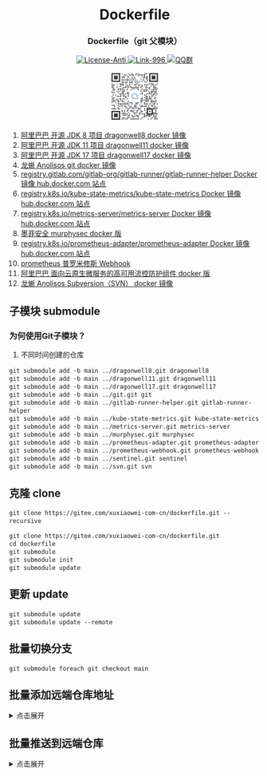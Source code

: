 <div align="center" style="text-align: center;">
    <h1>Dockerfile</h1>
    <h3>Dockerfile（git 父模块）</h3>
    <a target="_blank" href="https://github.com/996icu/996.ICU/blob/master/LICENSE">
        <img alt="License-Anti" src="https://img.shields.io/badge/License-Anti 996-blue.svg">
    </a>
    <a target="_blank" href="https://996.icu/#/zh_CN">
        <img alt="Link-996" src="https://img.shields.io/badge/Link-996.icu-red.svg">
    </a>
    <a target="_blank" href="https://qm.qq.com/cgi-bin/qm/qr?k=ZieC6s1WB4njfVbrDHYgoNS8YpT26VtF&jump_from=webapi">
        <img alt="QQ群" src="https://img.shields.io/badge/QQ群-696503132-blue.svg"/>
    </a>
</div>

<p></p>

<div align="center" style="text-align: center;">
    <a target="_blank" href="https://work.weixin.qq.com/gm/75cfc47d6a341047e4b6aca7389bdfa8">
        <img alt="企业微信群" src="static/wechat-work.jpg" height="100"/>
    </a>
</div>

1. [阿里巴巴 开源 JDK 8 项目 dragonwell8 docker 镜像](https://gitee.com/xuxiaowei-com-cn/dragonwell8.git)
2. [阿里巴巴 开源 JDK 11 项目 dragonwell11 docker 镜像](https://gitee.com/xuxiaowei-com-cn/dragonwell11.git)
3. [阿里巴巴 开源 JDK 17 项目 dragonwell17 docker 镜像](https://gitee.com/xuxiaowei-com-cn/dragonwell17.git)
4. [龙蜥 Anolisos git docker 镜像](https://gitee.com/xuxiaowei-com-cn/git.git)
5. [registry.gitlab.com/gitlab-org/gitlab-runner/gitlab-runner-helper Docker 镜像 hub.docker.com 站点](https://gitee.com/xuxiaowei-com-cn/gitlab-runner-helper.git)
6. [registry.k8s.io/kube-state-metrics/kube-state-metrics Docker 镜像 hub.docker.com 站点](https://gitee.com/xuxiaowei-com-cn/kube-state-metrics.git)
7. [registry.k8s.io/metrics-server/metrics-server Docker 镜像 hub.docker.com 站点](https://gitee.com/xuxiaowei-com-cn/metrics-server.git)
8. [墨菲安全 murphysec docker 版](https://gitee.com/xuxiaowei-com-cn/murphysec.git)
9. [registry.k8s.io/prometheus-adapter/prometheus-adapter Docker 镜像 hub.docker.com 站点](https://gitee.com/xuxiaowei-com-cn/prometheus-adapter.git)
10. [prometheus 普罗米修斯 Webhook](https://gitee.com/xuxiaowei-com-cn/prometheus-webhook.git)
11. [阿里巴巴 面向云原生微服务的高可用流控防护组件 docker 版](https://gitee.com/xuxiaowei-com-cn/sentinel.git)
12. [龙蜥 Anolisos Subversion（SVN） docker 镜像](https://gitee.com/xuxiaowei-com-cn/svn.git)

## 子模块 submodule

### 为何使用Git子模块？

1. 不同时间创建的仓库

```shell
git submodule add -b main ../dragonwell8.git dragonwell8
git submodule add -b main ../dragonwell11.git dragonwell11
git submodule add -b main ../dragonwell17.git dragonwell17
git submodule add -b main ../git.git git
git submodule add -b main ../gitlab-runner-helper.git gitlab-runner-helper
git submodule add -b main ../kube-state-metrics.git kube-state-metrics
git submodule add -b main ../metrics-server.git metrics-server
git submodule add -b main ../murphysec.git murphysec
git submodule add -b main ../prometheus-adapter.git prometheus-adapter
git submodule add -b main ../prometheus-webhook.git prometheus-webhook
git submodule add -b main ../sentinel.git sentinel
git submodule add -b main ../svn.git svn
```

## 克隆 clone

```shell
git clone https://gitee.com/xuxiaowei-com-cn/dockerfile.git --recursive
```

```shell
git clone https://gitee.com/xuxiaowei-com-cn/dockerfile.git
cd dockerfile
git submodule
git submodule init
git submodule update
```

## 更新 update

```shell
git submodule update
git submodule update --remote
```

## 批量切换分支

```shell
git submodule foreach git checkout main
```

## 批量添加远端仓库地址

<details>
<summary>点击展开</summary>
git remote add gitee https://gitee.com/xuxiaowei-com-cn/dockerfile.git
git remote add gitlab https://gitlab.com/xuxiaowei-com-cn/dockerfile.git
git remote add jihulab https://jihulab.com/xuxiaowei-com-cn/dockerfile.git
git remote add github https://github.com/xuxiaowei-com-cn/dockerfile.git
git remote add gitcode https://gitcode.net/xuxiaowei-com-cn/dockerfile.git
git remote add gitlink https://gitlink.org.cn/xuxiaowei-com-cn/dockerfile.git

# Windows 需要使用 git bash

git submodule foreach 'git remote add gitee https://gitee.com/xuxiaowei-com-cn/$(basename $path).git'
git submodule foreach 'git remote add gitlab https://gitlab.com/xuxiaowei-com-cn/$(basename $path).git'
git submodule foreach 'git remote add jihulab https://jihulab.com/xuxiaowei-com-cn/$(basename $path).git'
git submodule foreach 'git remote add github https://github.com/xuxiaowei-com-cn/$(basename $path).git'
git submodule foreach 'git remote add gitcode https://gitcode.net/xuxiaowei-com-cn/$(basename $path).git'
git submodule foreach 'git remote add gitlink https://gitlink.org.cn/xuxiaowei-com-cn/$(basename $path).git'
</details>

## 批量推送到远端仓库

<details>
<summary>点击展开</summary>
git fetch "origin" main:main
cd dragonwell8
git fetch "origin" main:main
git.exe push --all --progress "gitee"
git.exe push --all --progress "gitlab"
git.exe push --all --progress "jihulab"
git.exe push --all --progress "github"
git.exe push --all --progress "gitcode"
git.exe push --all --progress "gitlink"
cd ..
cd dragonwell11
git fetch "origin" main:main
git.exe push --all --progress "gitee"
git.exe push --all --progress "gitlab"
git.exe push --all --progress "jihulab"
git.exe push --all --progress "github"
git.exe push --all --progress "gitcode"
git.exe push --all --progress "gitlink"
cd ..
cd dragonwell17
git fetch "origin" main:main
git.exe push --all --progress "gitee"
git.exe push --all --progress "gitlab"
git.exe push --all --progress "jihulab"
git.exe push --all --progress "github"
git.exe push --all --progress "gitcode"
git.exe push --all --progress "gitlink"
cd ..
cd git
git fetch "origin" main:main
git.exe push --all --progress "gitee"
git.exe push --all --progress "gitlab"
git.exe push --all --progress "jihulab"
git.exe push --all --progress "github"
git.exe push --all --progress "gitcode"
git.exe push --all --progress "gitlink"
cd ..
cd gitlab-runner-helper
git fetch "origin" main:main
git.exe push --all --progress "gitee"
git.exe push --all --progress "gitlab"
git.exe push --all --progress "jihulab"
git.exe push --all --progress "github"
git.exe push --all --progress "gitcode"
git.exe push --all --progress "gitlink"
cd ..
cd kube-state-metrics
git fetch "origin" main:main
git.exe push --all --progress "gitee"
git.exe push --all --progress "gitlab"
git.exe push --all --progress "jihulab"
git.exe push --all --progress "github"
git.exe push --all --progress "gitcode"
git.exe push --all --progress "gitlink"
cd ..
cd metrics-server
git fetch "origin" main:main
git.exe push --all --progress "gitee"
git.exe push --all --progress "gitlab"
git.exe push --all --progress "jihulab"
git.exe push --all --progress "github"
git.exe push --all --progress "gitcode"
git.exe push --all --progress "gitlink"
cd ..
cd murphysec
git fetch "origin" main:main
git.exe push --all --progress "gitee"
git.exe push --all --progress "gitlab"
git.exe push --all --progress "jihulab"
git.exe push --all --progress "github"
git.exe push --all --progress "gitcode"
git.exe push --all --progress "gitlink"
cd ..
cd prometheus-adapter
git fetch "origin" main:main
git.exe push --all --progress "gitee"
git.exe push --all --progress "gitlab"
git.exe push --all --progress "jihulab"
git.exe push --all --progress "github"
git.exe push --all --progress "gitcode"
git.exe push --all --progress "gitlink"
cd ..
cd prometheus-webhook
git fetch "origin" main:main
git.exe push --all --progress "gitee"
git.exe push --all --progress "gitlab"
git.exe push --all --progress "jihulab"
git.exe push --all --progress "github"
git.exe push --all --progress "gitcode"
git.exe push --all --progress "gitlink"
cd ..
cd sentinel
git fetch "origin" main:main
git.exe push --all --progress "gitee"
git.exe push --all --progress "gitlab"
git.exe push --all --progress "jihulab"
git.exe push --all --progress "github"
git.exe push --all --progress "gitcode"
git.exe push --all --progress "gitlink"
cd ..
cd svn
git fetch "origin" main:main
git.exe push --all --progress "gitee"
git.exe push --all --progress "gitlab"
git.exe push --all --progress "jihulab"
git.exe push --all --progress "github"
git.exe push --all --progress "gitcode"
git.exe push --all --progress "gitlink"
cd ..
git.exe fetch -v --progress "origin"
git.exe push --all --progress "origin"
</details>

